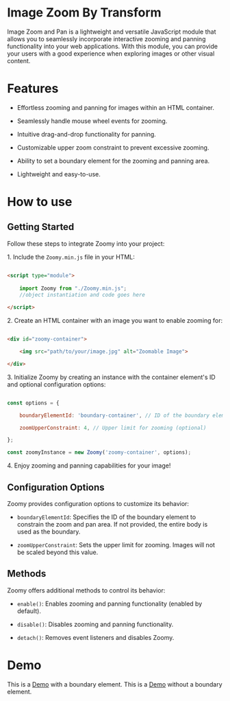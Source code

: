 # Image Zoom By Transform

Image Zoom and Pan is a lightweight and versatile JavaScript module that allows you to seamlessly incorporate interactive zooming and panning functionality into your web applications.
With this module, you can provide your users with a good experience when exploring images or other visual content.

# Features

- Effortless zooming and panning for images within an HTML container.

- Seamlessly handle mouse wheel events for zooming.

- Intuitive drag-and-drop functionality for panning.

- Customizable upper zoom constraint to prevent excessive zooming.

- Ability to set a boundary element for the zooming and panning area.

- Lightweight and easy-to-use.

# How to use

## Getting Started

Follow these steps to integrate Zoomy into your project:

1\. Include the `Zoomy.min.js` file in your HTML:

```html

<script type="module">
    
    import Zoomy from "./Zoomy.min.js";
	//object instantiation and code goes here
	
</script>

```

2\. Create an HTML container with an image you want to enable zooming for:

```html

<div id="zoomy-container">

    <img src="path/to/your/image.jpg" alt="Zoomable Image">

</div>

```

3\. Initialize Zoomy by creating an instance with the container element's ID and optional configuration options:

```javascript

const options = {

    boundaryElementId: 'boundary-container', // ID of the boundary element (optional)

    zoomUpperConstraint: 4, // Upper limit for zooming (optional)

};

const zoomyInstance = new Zoomy('zoomy-container', options);

```

4\. Enjoy zooming and panning capabilities for your image!

## Configuration Options

Zoomy provides configuration options to customize its behavior:

- `boundaryElementId`: Specifies the ID of the boundary element to constrain the zoom and pan area. If not provided, the entire body is used as the boundary.

- `zoomUpperConstraint`: Sets the upper limit for zooming. Images will not be scaled beyond this value.

## Methods

Zoomy offers additional methods to control its behavior:

- `enable()`: Enables zooming and panning functionality (enabled by default).

- `disable()`: Disables zooming and panning functionality.

- `detach()`: Removes event listeners and disables Zoomy.

# Demo

This is a [Demo](https://gitloaf.com/jsdcdn/pmad01/image-zoom-by-transform/main/demo.html) with a boundary element.
This is a [Demo](https://gitloaf.com/jsdcdn/pmad01/image-zoom-by-transform/main/demo2.html) without a boundary element.